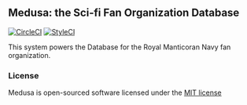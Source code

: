 ## Medusa: the Sci-fi Fan Organization Database
[![CircleCI](https://circleci.com/gh/TRMN/medusa/tree/develop.svg?style=svg)](https://circleci.com/gh/TRMN/medusa/tree/develop)
[![StyleCI](https://github.styleci.io/repos/23766028/shield?branch=develop)](https://github.styleci.io/repos/23766028)

This system powers the Database for the Royal Manticoran Navy fan organization.

### License

Medusa is open-sourced software licensed under the [MIT license](http://opensource.org/licenses/MIT)
